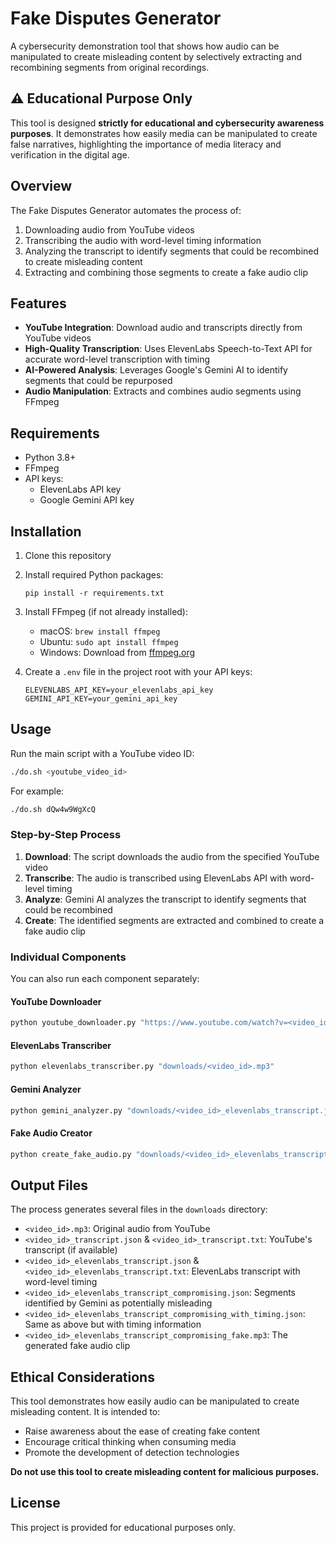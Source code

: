 # Fake Disputes Generator

A cybersecurity demonstration tool that shows how audio can be manipulated to create misleading content by selectively extracting and recombining segments from original recordings.

## ⚠️ Educational Purpose Only

This tool is designed **strictly for educational and cybersecurity awareness purposes**. It demonstrates how easily media can be manipulated to create false narratives, highlighting the importance of media literacy and verification in the digital age.

## Overview

The Fake Disputes Generator automates the process of:
1. Downloading audio from YouTube videos
2. Transcribing the audio with word-level timing information
3. Analyzing the transcript to identify segments that could be recombined to create misleading content
4. Extracting and combining those segments to create a fake audio clip

## Features

- **YouTube Integration**: Download audio and transcripts directly from YouTube videos
- **High-Quality Transcription**: Uses ElevenLabs Speech-to-Text API for accurate word-level transcription with timing
- **AI-Powered Analysis**: Leverages Google's Gemini AI to identify segments that could be repurposed
- **Audio Manipulation**: Extracts and combines audio segments using FFmpeg

## Requirements

- Python 3.8+
- FFmpeg
- API keys:
  - ElevenLabs API key
  - Google Gemini API key

## Installation

1. Clone this repository
2. Install required Python packages:
   ```
   pip install -r requirements.txt
   ```
3. Install FFmpeg (if not already installed):
   - macOS: `brew install ffmpeg`
   - Ubuntu: `sudo apt install ffmpeg`
   - Windows: Download from [ffmpeg.org](https://ffmpeg.org/download.html)

4. Create a `.env` file in the project root with your API keys:
   ```
   ELEVENLABS_API_KEY=your_elevenlabs_api_key
   GEMINI_API_KEY=your_gemini_api_key
   ```

## Usage

Run the main script with a YouTube video ID:

```bash
./do.sh <youtube_video_id>
```

For example:
```bash
./do.sh dQw4w9WgXcQ
```

### Step-by-Step Process

1. **Download**: The script downloads the audio from the specified YouTube video
2. **Transcribe**: The audio is transcribed using ElevenLabs API with word-level timing
3. **Analyze**: Gemini AI analyzes the transcript to identify segments that could be recombined
4. **Create**: The identified segments are extracted and combined to create a fake audio clip

### Individual Components

You can also run each component separately:

#### YouTube Downloader
```bash
python youtube_downloader.py "https://www.youtube.com/watch?v=<video_id>"
```

#### ElevenLabs Transcriber
```bash
python elevenlabs_transcriber.py "downloads/<video_id>.mp3"
```

#### Gemini Analyzer
```bash
python gemini_analyzer.py "downloads/<video_id>_elevenlabs_transcript.json"
```

#### Fake Audio Creator
```bash
python create_fake_audio.py "downloads/<video_id>_elevenlabs_transcript_compromising_with_timing.json" "downloads/<video_id>.mp3"
```

## Output Files

The process generates several files in the `downloads` directory:
- `<video_id>.mp3`: Original audio from YouTube
- `<video_id>_transcript.json` & `<video_id>_transcript.txt`: YouTube's transcript (if available)
- `<video_id>_elevenlabs_transcript.json` & `<video_id>_elevenlabs_transcript.txt`: ElevenLabs transcript with word-level timing
- `<video_id>_elevenlabs_transcript_compromising.json`: Segments identified by Gemini as potentially misleading
- `<video_id>_elevenlabs_transcript_compromising_with_timing.json`: Same as above but with timing information
- `<video_id>_elevenlabs_transcript_compromising_fake.mp3`: The generated fake audio clip

## Ethical Considerations

This tool demonstrates how easily audio can be manipulated to create misleading content. It is intended to:
- Raise awareness about the ease of creating fake content
- Encourage critical thinking when consuming media
- Promote the development of detection technologies

**Do not use this tool to create misleading content for malicious purposes.**

## License

This project is provided for educational purposes only.